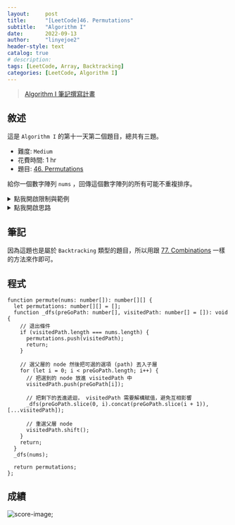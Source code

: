 ```yaml
---
layout:     post
title:      "[LeetCode]46. Permutations"
subtitle:   "Algorithm I"
date:       2022-09-13
author:     "linyejoe2"
header-style: text
catalog: true
# description: 
tags: [LeetCode, Array, Backtracking]
categories: [LeetCode, Algorithm I]
---
```


>[Algorithm I 筆記撰寫計畫](/2022/06/14/leetcode/Algorithm/Algorithm%20I/Starting-write-Algorithm-I-Note/)

## 敘述

這是 `Algorithm I` 的第十一天第二個題目，總共有三題。

+ 難度: `Medium`
+ 花費時間: 1 hr
+ 題目: [46. Permutations](https://leetcode.com/problems/permutations/)

給你一個數字陣列 `nums` ，回傳這個數字陣列的所有可能不重複排序。

<!--more-->

<details><summary>點我開啟限制與範例</summary>

**限制:**

+ `1 <= nums.length <= 6`
+ `-10 <= nums[i] <= 10`
+ All the integers of `nums` are **unique**.

**Example 1:**

<!-- ![example-image-1](https://assets.leetcode.com/uploads/2021/04/24/01-1-grid.jpg) -->

```=
Input: nums = [1,2,3]
Output: [[1,2,3],[1,3,2],[2,1,3],[2,3,1],[3,1,2],[3,2,1]]
```

**Example 2:**

<!-- ![example-image-2](https://assets.leetcode.com/uploads/2021/04/24/01-2-grid.jpg) -->

```=
Input: nums = [0,1]
Output: [[0,1],[1,0]]
```

**Example 3:**

```=
Input: nums = [1]
Output: [[1]]
```

</details>

<details><summary>點我開啟思路</summary>

<p class="text-h2"> 思路 </p>

用選擇樹 `Backtracking` 的方式去做答

1. 選一個根元素
2. 在剩下的元素裡選一個
3. 重複步驟二直到選完
4. 把現在選好的陣列放入答案陣列

終止條件: 全部選完

撤銷選擇

</details>

## 筆記

因為這題也是屬於 `Backtracking` 類型的題目，所以用跟 [77. Combinations] 一樣的方法來作即可。

## 程式

```TS
function permute(nums: number[]): number[][] {
  let permutations: number[][] = [];
  function _dfs(preGoPath: number[], visitedPath: number[] = []): void {
    // 退出條件
    if (visitedPath.length === nums.length) {
      permutations.push(visitedPath);
      return;
    }

    // 選父層的 node 然後把可選的選項 (path) 丟入子層
    for (let i = 0; i < preGoPath.length; i++) {
      // 把選到的 node 放進 visitedPath 中
      visitedPath.push(preGoPath[i]);

      // 把剩下的丟進遞迴， visitedPath 需要解構賦值，避免互相影響
      _dfs(preGoPath.slice(0, i).concat(preGoPath.slice(i + 1)), [...visitedPath]);

      // 重選父層 node
      visitedPath.shift();
    }
    return;
  }
  _dfs(nums);

  return permutations;
};

```

## 成績

![score-image](https://i.imgur.com/ozQYcxz.png);

<!-- ##### 參考資料

+ [discuss](https://leetcode.com/problems/01-matrix/discuss/1369741/C%2B%2BJavaPython-BFS-DP-solutions-with-Picture-Clean-and-Concise-O(1)-Space) -->

[77. Combinations]: /2022/09/05/leetcode/Algorithm/Algorithm%20I/77-combinations/
